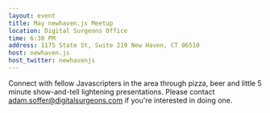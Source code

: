 ```yaml
---
layout: event
title: May newhaven.js Meetup
location: Digital Surgeons Office
time: 6:30 PM
address: 1175 State St, Suite 219 New Haven, CT 06510
host: newhaven.js
host_twitter: newhavenjs
---
```

Connect with fellow Javascripters in the area through pizza, beer and little 5 minute show-and-tell lightening presentations. Please contact adam.soffer@digitalsurgeons.com if you're interested in doing one.